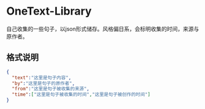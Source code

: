 # OneText-Library
自己收集的一些句子，以json形式储存。风格偏日系，会标明收集的时间，来源与原作者。

## 格式说明
```json
{
  "text":"这里是句子内容",
  "by":"这里是句子的原作者",
  "from":"这里是句子被收集的来源",
  "time":["这里是句子被收集的时间","这里是句子被创作的时间"]
}
```
